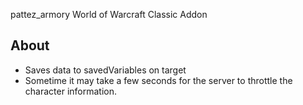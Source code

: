 pattez_armory World of Warcraft Classic Addon

## About
* Saves data to savedVariables on target
* Sometime it may take a few seconds for the server to throttle the character information.
